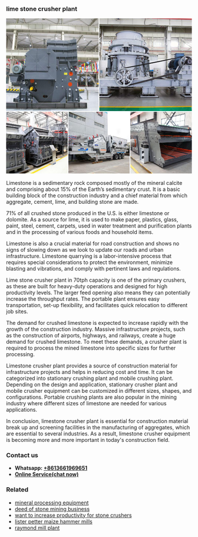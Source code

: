 <h3>lime stone crusher plant</h3><img src='1706766867.jpg' alt=''><p>Limestone is a sedimentary rock composed mostly of the mineral calcite and comprising about 15% of the Earth’s sedimentary crust. It is a basic building block of the construction industry and a chief material from which aggregate, cement, lime, and building stone are made.</p><p>71% of all crushed stone produced in the U.S. is either limestone or dolomite. As a source for lime, it is used to make paper, plastics, glass, paint, steel, cement, carpets, used in water treatment and purification plants and in the processing of various foods and household items.</p><p>Limestone is also a crucial material for road construction and shows no signs of slowing down as we look to update our roads and urban infrastructure. Limestone quarrying is a labor-intensive process that requires special considerations to protect the environment, minimize blasting and vibrations, and comply with pertinent laws and regulations.</p><p>Lime stone crusher plant in 70tph capacity is one of the primary crushers, as these are built for heavy-duty operations and designed for high productivity levels. The larger feed opening also means they can potentially increase the throughput rates. The portable plant ensures easy transportation, set-up flexibility, and facilitates quick relocation to different job sites.</p><p>The demand for crushed limestone is expected to increase rapidly with the growth of the construction industry. Massive infrastructure projects, such as the construction of airports, highways, and railways, create a huge demand for crushed limestone. To meet these demands, a crusher plant is required to process the mined limestone into specific sizes for further processing.</p><p>Limestone crusher plant provides a source of construction material for infrastructure projects and helps in reducing cost and time. It can be categorized into stationary crushing plant and mobile crushing plant. Depending on the design and application, stationary crusher plant and mobile crusher equipment can be customized in different sizes, shapes, and configurations. Portable crushing plants are also popular in the mining industry where different sizes of limestone are needed for various applications.</p><p>In conclusion, limestone crusher plant is essential for construction material break up and screening facilities in the manufacturing of aggregates, which are essential to several industries. As a result, limestone crusher equipment is becoming more and more important in today's construction field.</p><h3>Contact us</h3><ul><li><strong>Whatsapp:&nbsp;<a href="https://wa.me/8613661969651">+8613661969651</a></strong></li><li><a href="https://swt.shibang-china.com/?git&amp;zhl&amp;lime stone crusher plant"><strong>Online Service(chat now)</strong></a></li></ul><h3>Related</h3><ul><li><a href='mineral processing equipment.md'>mineral processing equipment</a></li><li><a href='deed of stone mining business.md'>deed of stone mining business</a></li><li><a href='want to increase productivity for stone crushers.md'>want to increase productivity for stone crushers</a></li><li><a href='lister petter maize hammer mills.md'>lister petter maize hammer mills</a></li><li><a href='raymond mill plant.md'>raymond mill plant</a></li></ul>